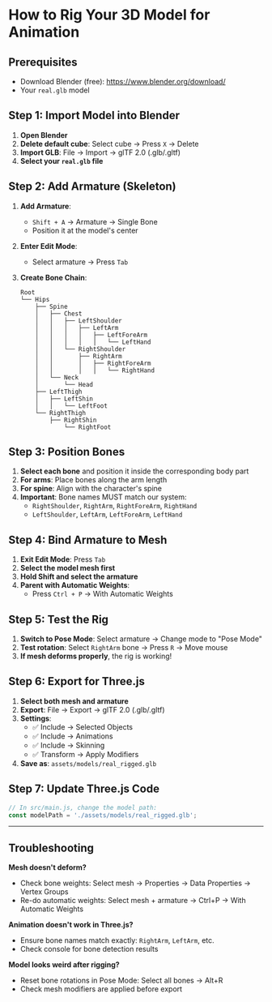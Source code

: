# How to Rig Your 3D Model for Animation

## Prerequisites
- Download Blender (free): https://www.blender.org/download/
- Your `real.glb` model

## Step 1: Import Model into Blender

1. **Open Blender**
2. **Delete default cube**: Select cube → Press `X` → Delete
3. **Import GLB**: File → Import → glTF 2.0 (.glb/.gltf)
4. **Select your `real.glb` file**

## Step 2: Add Armature (Skeleton)

1. **Add Armature**: 
   - `Shift + A` → Armature → Single Bone
   - Position it at the model's center

2. **Enter Edit Mode**: 
   - Select armature → Press `Tab`

3. **Create Bone Chain**:
   ```
   Root
   └── Hips
       ├── Spine
       │   ├── Chest
       │   │   ├── LeftShoulder
       │   │   │   ├── LeftArm
       │   │   │   │   ├── LeftForeArm
       │   │   │   │   │   └── LeftHand
       │   │   └── RightShoulder
       │   │       ├── RightArm
       │   │       │   ├── RightForeArm
       │   │       │   │   └── RightHand
       │   └── Neck
       │       └── Head
       ├── LeftThigh
       │   ├── LeftShin
       │   │   └── LeftFoot
       └── RightThigh
           ├── RightShin
               └── RightFoot
   ```

## Step 3: Position Bones

1. **Select each bone** and position it inside the corresponding body part
2. **For arms**: Place bones along the arm length
3. **For spine**: Align with the character's spine
4. **Important**: Bone names MUST match our system:
   - `RightShoulder`, `RightArm`, `RightForeArm`, `RightHand`
   - `LeftShoulder`, `LeftArm`, `LeftForeArm`, `LeftHand`

## Step 4: Bind Armature to Mesh

1. **Exit Edit Mode**: Press `Tab`
2. **Select the model mesh first**
3. **Hold Shift and select the armature**
4. **Parent with Automatic Weights**: 
   - Press `Ctrl + P` → With Automatic Weights

## Step 5: Test the Rig

1. **Switch to Pose Mode**: Select armature → Change mode to "Pose Mode"
2. **Test rotation**: Select `RightArm` bone → Press `R` → Move mouse
3. **If mesh deforms properly**, the rig is working!

## Step 6: Export for Three.js

1. **Select both mesh and armature**
2. **Export**: File → Export → glTF 2.0 (.glb/.gltf)
3. **Settings**:
   - ✅ Include → Selected Objects
   - ✅ Include → Animations  
   - ✅ Include → Skinning
   - ✅ Transform → Apply Modifiers
4. **Save as**: `assets/models/real_rigged.glb`

## Step 7: Update Three.js Code

```javascript
// In src/main.js, change the model path:
const modelPath = './assets/models/real_rigged.glb';
```

---

## Troubleshooting

**Mesh doesn't deform?**
- Check bone weights: Select mesh → Properties → Data Properties → Vertex Groups
- Re-do automatic weights: Select mesh + armature → Ctrl+P → With Automatic Weights

**Animation doesn't work in Three.js?**
- Ensure bone names match exactly: `RightArm`, `LeftArm`, etc.
- Check console for bone detection results

**Model looks weird after rigging?**
- Reset bone rotations in Pose Mode: Select all bones → Alt+R
- Check mesh modifiers are applied before export 